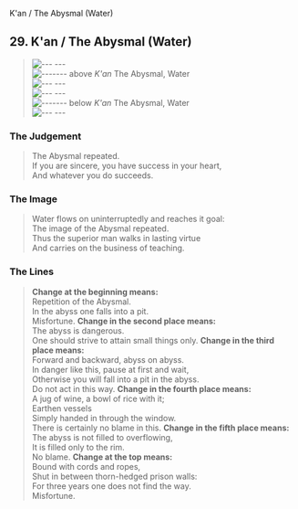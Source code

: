K'an / The Abysmal (Water)
## 29. K'an / The Abysmal (Water)
> ![--- ---](../images/yinU.gif)   
> ![-------](../images/yangU.gif) above _K'an_ The Abysmal, Water  
> ![--- ---](../images/yinU.gif)   
> ![--- ---](../images/yinU.gif)   
> ![-------](../images/yangU.gif) below _K'an_ The Abysmal, Water  
> ![--- ---](../images/yinU.gif)
### The Judgement
> The Abysmal repeated.  
 If you are sincere, you have success in your heart,  
 And whatever you do succeeds.
### The Image
> Water flows on uninterruptedly and reaches it goal:  
 The image of the Abysmal repeated.  
 Thus the superior man walks in lasting virtue  
 And carries on the business of teaching.
### The Lines

 > **Change at the beginning means:**  
 Repetition of the Abysmal.  
 In the abyss one falls into a pit.  
 Misfortune.
 > **Change in the second place means:**  
 The abyss is dangerous.  
 One should strive to attain small things only.
 > **Change in the third place means:**  
 Forward and backward, abyss on abyss.  
 In danger like this, pause at first and wait,  
 Otherwise you will fall into a pit in the abyss.  
 Do not act in this way.
 > **Change in the fourth place means:**  
 A jug of wine, a bowl of rice with it;  
 Earthen vessels  
 Simply handed in through the window.  
 There is certainly no blame in this.
 > **Change in the fifth place means:**  
 The abyss is not filled to overflowing,  
 It is filled only to the rim.  
 No blame.
 > **Change at the top means:**  
 Bound with cords and ropes,  
 Shut in between thorn-hedged prison walls:  
 For three years one does not find the way.  
 Misfortune.



